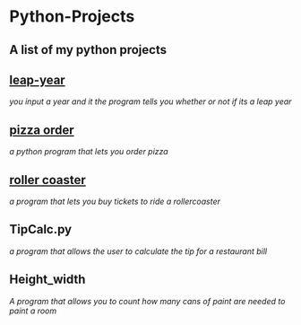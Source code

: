 # Python-Projects
## A list of my python projects 

## [leap-year](https://github.com/miss-eronwu/Python-Projects/blob/f271500878c0aaf93302932ea35c21e0b2aac8f1/leapyear.py) 			
*you input a year and it the program tells you whether or not if its a leap year*

## [pizza order](https://github.com/miss-eronwu/Python-Projects/blob/6fd1d721b504d2d662411a763dd7161cd4ff3595/pizzaorder.py) 
*a python program that lets you order pizza*
 
## [roller coaster](https://github.com/miss-eronwu/Python-Projects/blob/460b5f990f6fbca089236ef8b7d48cfc03b2082c/rollercoaster.py)
 *a program that lets you buy tickets to ride a rollercoaster*
 
 
## TipCalc.py
*a program that allows the user to calculate the tip for a restaurant bill*
 
 
## Height_width
*A program that allows you to count how many cans of paint are needed to paint a room*

